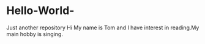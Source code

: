 # Hello-World-
Just another repository
Hi
My name is Tom and I have interest in reading.My main hobby is singing.
